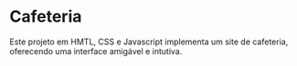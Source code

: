 # Cafeteria
Este projeto em HMTL, CSS e Javascript implementa um site de cafeteria, oferecendo uma interface amigável e intutiva.
